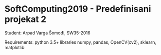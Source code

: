 # SoftComputing2019 - Predefinisani projekat 2
Student: Arpad Varga Šomođi, SW35-2016

Requirements:
  python 3.5+
  libraries numpy, pandas, OpenCV(cv2), sklearn, matplotlib
